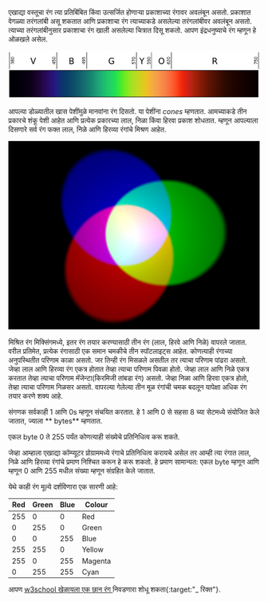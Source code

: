 एखाद्या वस्तूचा रंग त्या प्रतिबिंबित किंवा उत्सर्जित होणार्‍या प्रकाशाच्या रंगावर अवलंबून असतो. प्रकाशात वेगळ्या तरंगलांबी असू शकतात आणि प्रकाशाचा रंग त्याच्याकडे असलेल्या तरंगलांबीवर अवलंबून असतो. त्याच्या तरंगलांबीनुसार प्रकाशाचा रंग खाली असलेल्या चित्रात दिसू शकतो. आपण इंद्रधनुष्याचे रंग म्हणून हे ओळखले असेल.

![Visible spectrum](images/linear-visible-spectrum.png)

आपल्या डोळ्यातील खास पेशींमुळे मानवांना रंग दिसतो. या पेशींना *cones* म्हणतात. आमच्याकडे तीन प्रकारचे शंकू पेशी आहेत आणि प्रत्येक प्रकारच्या लाल, निळा किंवा हिरवा प्रकाश शोधतात. म्हणून आपल्याला दिसणारे सर्व रंग फक्त लाल, निळे आणि हिरव्या रंगांचे मिश्रण आहेत.

![Additive colour mixing](images/additive-colour-mixing.png)

मिश्रित रंग मिक्सिंगमध्ये, इतर रंग तयार करण्यासाठी तीन रंग (लाल, हिरवे आणि निळे) वापरले जातात. वरील प्रतिमेत, प्रत्येक रंगासाठी एक समान चमकीचे तीन स्पॉटलाइट्स आहेत. कोणत्याही रंगाच्या अनुपस्थितीत परिणाम काळा असतो. जर तिन्ही रंग मिसळले असतील तर त्याचा परिणाम पांढरा असतो. जेव्हा लाल आणि हिरव्या रंग एकत्र होतात तेव्हा त्याचा परिणाम पिवळा होतो. जेव्हा लाल आणि निळे एकत्र करतात तेव्हा त्याचा परिणाम मॅजेन्टा(किरमिजी तांबडा रंग) असतो. जेव्हा निळा आणि हिरवा एकत्र होतो, तेव्हा त्याचा परिणाम निळसर असतो. वापरल्या गेलेल्या तीन मूळ रंगांची चमक बदलून यापेक्षा अधिक रंग तयार करणे शक्य आहे.

संगणक सर्वकाही 1 आणि 0s म्हणून संचयित करतात. हे 1 आणि 0 से सहसा 8 च्या सेटमध्ये संयोजित केले जातात, ज्याला ** bytes** म्हणतात.

एकल  byte 0 ते 255 पर्यंत कोणत्याही संख्येचे प्रतिनिधित्व करू शकते.

जेव्हा आम्हाला एखाद्या कॉम्प्यूटर प्रोग्राममध्ये रंगाचे प्रतिनिधित्व करायचे असेल तर आम्ही त्या रंगात लाल, निळे आणि हिरव्या रंगांचे प्रमाण निश्चित करून हे करू शकतो. हे प्रमाण सामान्यत: एकल byte  म्हणून आणि म्हणून 0 आणि 255 मधील संख्या म्हणून संग्रहित केले जातात.

येथे काही रंग मूल्ये दर्शविणारा एक सारणी आहे:

| Red | Green | Blue | Colour  |
| --- | ----- | ---- | ------- |
| 255 | 0     | 0    | Red     |
| 0   | 255   | 0    | Green   |
| 0   | 0     | 255  | Blue    |
| 255 | 255   | 0    | Yellow  |
| 255 | 0     | 255  | Magenta |
| 0   | 255   | 255  | Cyan    |

आपण [w3school खेळायला एक छान रंग ](https://www.w3schools.com/colors/colors_rgb.asp) निवडणारा शोधू शकता{:target:"_ रिक्त"}.
